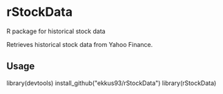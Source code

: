 # rStockData
R package for historical stock data

Retrieves historical stock data from Yahoo Finance.

## Usage
  library(devtools)
  install_github("ekkus93/rStockData")
  library(rStockData)

